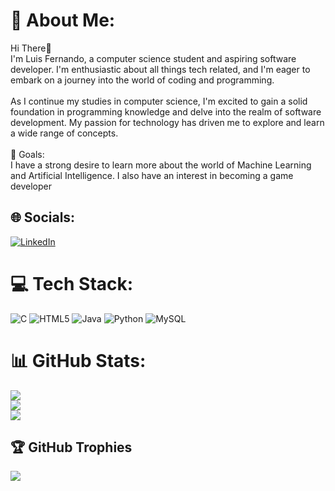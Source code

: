 # 💫 About Me:

Hi There👋<br>I'm Luis Fernando, a computer science student and aspiring software developer. I'm enthusiastic about all things tech related, and I'm eager to embark on a journey into the world of coding and programming.<br><br>As I continue my studies in computer science, I'm excited to gain a solid foundation in programming knowledge and delve into the realm of software development. My passion for technology has driven me to explore and learn a wide range of concepts.<br><br>🎯 Goals:<br>I have a strong desire to learn more about the world of Machine Learning and Artificial Intelligence. I also have an interest in becoming a game developer

## 🌐 Socials:

[![LinkedIn](https://img.shields.io/badge/LinkedIn-%230077B5.svg?logo=linkedin&logoColor=white)](https://linkedin.com/in/luis-zucato)

# 💻 Tech Stack:

![C](https://img.shields.io/badge/c-%2300599C.svg?style=for-the-badge&logo=c&logoColor=white) ![HTML5](https://img.shields.io/badge/html5-%23E34F26.svg?style=for-the-badge&logo=html5&logoColor=white) ![Java](https://img.shields.io/badge/java-%23ED8B00.svg?style=for-the-badge&logo=openjdk&logoColor=white) ![Python](https://img.shields.io/badge/python-3670A0?style=for-the-badge&logo=python&logoColor=ffdd54) ![MySQL](https://img.shields.io/badge/mysql-%2300000f.svg?style=for-the-badge&logo=mysql&logoColor=white)

# 📊 GitHub Stats:

![](https://github-readme-stats.vercel.app/api?username=luisfernandoz&theme=tokyonight&hide_border=false&include_all_commits=false&count_private=false)<br/>
![](https://github-readme-streak-stats.herokuapp.com/?user=luisfernandoz&theme=tokyonight&hide_border=false)<br/>
![](https://github-readme-stats.vercel.app/api/top-langs/?username=luisfernandoz&theme=tokyonight&hide_border=false&include_all_commits=false&count_private=false&layout=compact)

## 🏆 GitHub Trophies

![](https://github-profile-trophy.vercel.app/?username=luisfernandoz&theme=tokyonight&no-frame=false&no-bg=false&margin-w=4)

<!-- Proudly created with GPRM ( https://gprm.itsvg.in ) -->
